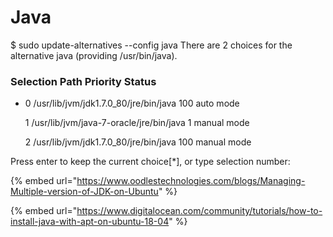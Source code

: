 # Java

$ sudo update-alternatives --config java There are 2 choices for the alternative java \(providing /usr/bin/java\).

### Selection    Path                                     Priority   Status

* 0            /usr/lib/jvm/jdk1.7.0\_80/jre/bin/java     100       auto mode

  1            /usr/lib/jvm/java-7-oracle/jre/bin/java   1         manual mode

  2            /usr/lib/jvm/jdk1.7.0\_80/jre/bin/java     100       manual mode

Press enter to keep the current choice\[\*\], or type selection number:

{% embed url="https://www.oodlestechnologies.com/blogs/Managing-Multiple-version-of-JDK-on-Ubuntu" %}

{% embed url="https://www.digitalocean.com/community/tutorials/how-to-install-java-with-apt-on-ubuntu-18-04" %}



